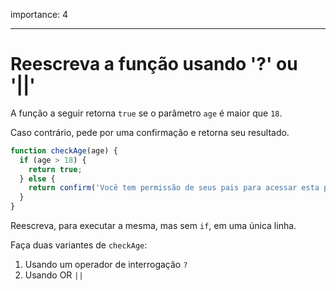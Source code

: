 importance: 4

---

# Reescreva a função usando '?' ou '||'

A função a seguir retorna `true` se o parâmetro `age` é maior que `18`.

Caso contrário, pede por uma confirmação e retorna seu resultado.

```js
function checkAge(age) {
  if (age > 18) {
    return true;
  } else {
    return confirm('Você tem permissão de seus pais para acessar esta página?');
  }
}
```

Reescreva, para executar a mesma, mas sem `if`, em uma única linha.

Faça duas variantes de `checkAge`:

1. Usando um operador de interrogação `?`
2. Usando OR `||`
